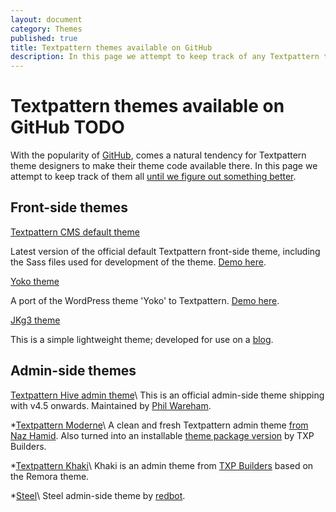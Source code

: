 ```yaml
---
layout: document
category: Themes
published: true
title: Textpattern themes available on GitHub
description: In this page we attempt to keep track of any Textpattern themes that are available on GitHub.
---
```


# Textpattern themes available on GitHub TODO

With the popularity of [GitHub](https://github.com), comes a natural tendency for Textpattern theme designers to make their theme code available there. In this page we attempt to keep track of them all [until we figure out something better](https://forum.textpattern.io/viewtopic.php?pid=263182).

## Front-side themes

[Textpattern CMS default theme](https://github.com/textpattern/textpattern-default-theme)

Latest version of the official default Textpattern front-side theme, including the Sass files used for development of the theme. [Demo here](http://default-theme.textpattern.com).

[Yoko theme](https://github.com/perlmonkey/txp-yoko-theme)

A port of the WordPress theme 'Yoko' to Textpattern. [Demo here](http://yoko.yauh.de/).

[JKg3 theme](https://github.com/JamieKnight/jkg3-Theme)

This is a simple lightweight theme; developed for use on a [blog](http://jkg3.com).

## Admin-side themes

[Textpattern Hive admin theme](https://github.com/philwareham/txp-hive-admin-theme*)\
This is an official admin-side theme shipping with v4.5 onwards.
Maintained by [Phil Wareham](http://twitter.com/philwareham).

\*[Textpattern
Moderne](https://github.com/weightshift/textpattern-moderne*)\
A clean and fresh Textpattern admin theme [from Naz
Hamid](http://weightshift.com/memo/textpattern-moderne). Also turned
into an installable [theme package
version](https://github.com/jstubbs/textpattern-moderne) by TXP Builders.

\*[Textpattern Khaki](https://github.com/jstubbs/Textpattern-Khaki*)\
Khaki is an admin theme from [TXP Builders](http://txpbuilders.com/)
based on the Remora theme.

\*[Steel](https://github.com/redbot/Steel*)\
Steel admin-side theme by
[redbot](http://www.redbot.it/txp/steel-theme).
